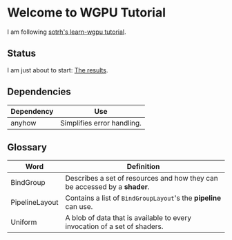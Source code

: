 # Welcome to WGPU Tutorial
I am following [sotrh's learn-wgpu tutorial](https://sotrh.github.io/learn-wgpu/).

## Status
I am just about to start: [The results](https://sotrh.github.io/learn-wgpu/beginner/tutorial5-textures/#the-results).

## Dependencies
Dependency | Use
--- | ---
anyhow | Simplifies error handling.

## Glossary
Word | Definition
--- | ---
BindGroup | Describes a set of resources and how they can be accessed by a **shader**.
PipelineLayout | Contains a list of `BindGroupLayout`'s the **pipeline** can use.
Uniform | A blob of data that is available to every invocation of a set of shaders.